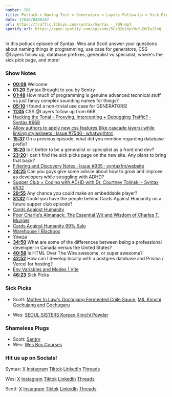 ```yaml
---
number: 709
title: Potluck × Naming Tech × Generators × Layers Follow Up × Sick Picks Page
date: 1703678400187
url: https://traffic.libsyn.com/syntax/Syntax_-_709.mp3
spotify_url: https://open.spotify.com/episode/5CxB2u1XpV9cSU9VIw15oQ
---
```


In this potluck episode of Syntax, Wes and Scott answer your questions about naming things in programming, use case for generators, CSS @Layers follow up, database prefixes, generalist vs specialist, where's the sick pick page, and more!

### Show Notes

* **[00:08](#t=00:08)** Welcome
* **[01:20](#t=01:20)** Syntax Brought to you by Sentry
* **[01:48](#t=01:48)** How much of programming is genuine advanced technical stuff vs just fancy complex sounding names for things?
* **[05:10](#t=05:10)** I found a non-trivial use case for GENERATORS!
* **[11:05](#t=11:05)** CSS @Layers follow up from 668
* [Hacking the Tonal - Proxying, Intercepting + Debugging Traffic? - Syntax #668](https://syntax.fm/show/668/hacking-the-tonal-proxying-intercepting-debugging-traffic)
* [Allow authors to apply new css features (like cascade layers) while linking stylesheets · Issue #7540 · whatwg/html](https://github.com/whatwg/html/issues/7540#issuecomment-1725024079)
* **[15:37](#t=15:37)** On a previous episode, what did you mention regarding database-prefix?
* **[18:20](#t=18:20)** Is it better to be a generalist or specialist as a front end dev?
* **[23:20](#t=23:20)** I can't find the sick picks page on the new site. Any plans to bring that back?
* [Filtering and Discovery Notes · Issue #935 · syntaxfm/website](https://github.com/syntaxfm/website/issues/935)
* **[24:25](#t=24:25)** Can you guys give some advice about how to grow and improve as developers while struggling with ADHD?
* [Supper Club × Coding with ADHD with Dr. Courtney Tolinski - Syntax #532](https://syntax.fm/show/532/supper-club-coding-with-adhd-with-dr-courtney-tolinski)
* **[29:55](#t=29:55)** Any chance you could make an embeddable player?
* **[31:32](#t=31:32)** Could you have the people behind Cards Against Humanity on a future supper club episode?
* [Cards Against Humanity](https://www.cardsagainsthumanity.com/)
* [Poor Charlie’s Almanack: The Essential Wit and Wisdom of Charles T. Munger](https://www.stripe.press/poor-charlies-almanack)
* [Cards Against Humanity 99% Sale](https://www.99percentoffsale.com/)
* [Warehouse | Blackbox](https://blackbox.cool/warehouse/)
* [Yowza](https://www.yowza.social/explore)
* **[34:50](#t=34:50)** What are some of the differences between being a professional developer in Canada versus the United States?
* **[40:58](#t=40:58)** Is HTML Over The Wire awesome, or super awesome?
* **[42:52](#t=42:52)** How can I develop locally with a postgres database and Prisma / Vercel for hosting?
* [Env Variables and Modes | Vite](https://vitejs.dev/guide/env-and-mode.html#env-files)
* **[46:23](#t=46:23)** Sick Picks

### Sick Picks

- Scott: [Mother In Law's Gochujang Fermented Chile Sauce](https://www.amazon.com/Mother-Gochujang-Fermented-Chile-Sauce/dp/B00W975IGI?crid=XSQTV1WR0YP5&keywords=gochujang&qid=1701798037&sprefix=gochu,aps,111&sr=8-5&linkCode=sl1&linkId=87e277c0276957bc20e67666671f70a6&language=en_US), [MIL Kimchi Gochujang and Gochugaru](https://milkimchi.com/pages/pantry-staples)

- Wes: [SEOUL SISTERS Korean Kimchi Powder](https://www.amazon.ca/s?k=SEOUL+SISTERS+Korean+Kimchi+Powder+Seasoning+Mix+3.5+oz+(100g)+1EA+-+ORIGINAL+Spicy+Seasoning+Mix,+Rich+in+Probiotics,+Delicious+Barbecue+Dry+Rub+for+Chicken+Pork+Fish+Vegetables&linkCode=gs3&linkId=455780a57f550c09ae9537e93cad3a31&tag=isi777-20)

### Shameless Plugs

- Scott: [Sentry](https://sentry.io)
- Wes: [Wes Bos Courses](https://wesbos.com/courses)

### Hit us up on Socials!

Syntax: [X](https://twitter.com/syntaxfm) [Instagram](https://www.instagram.com/syntax_fm/) [Tiktok](https://www.tiktok.com/@syntaxfm) [LinkedIn](https://www.linkedin.com/company/96077407/admin/feed/posts/) [Threads](https://www.threads.net/@syntax_fm)

Wes: [X](https://twitter.com/wesbos) [Instagram](https://www.instagram.com/wesbos/) [Tiktok](https://www.tiktok.com/@wesbos) [LinkedIn](https://www.linkedin.com/in/wesbos/) [Threads](https://www.threads.net/@wesbos)

Scott: [X](https://twitter.com/stolinski) [Instagram](https://www.instagram.com/stolinski/) [Tiktok](https://www.tiktok.com/@stolinski) [LinkedIn](https://www.linkedin.com/in/stolinski/) [Threads](https://www.threads.net/@stolinski)